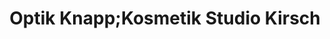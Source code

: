 ---
title: "Optik Knapp;Kosmetik Studio Kirsch"
url: /jestetten/optik-knapp-kosmetik-studio-kirsch/
shop: Optiker
---